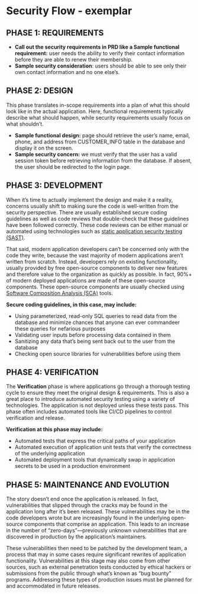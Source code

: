 # Security Flow - exemplar

## **PHASE 1: REQUIREMENTS**

* **Call out the security requirements in PRD like a Sample functional requirement:** user needs the ability to verify their contact information before they are able to renew their membership.&#x20;
* **Sample security consideration**: users should be able to see only their own contact information and no one else’s.

## **PHASE 2: DESIGN**

This phase translates in-scope requirements into a plan of what this should look like in the actual application. Here, functional requirements typically describe what should happen, while security requirements usually focus on what shouldn’t.

* **Sample functional design:** page should retrieve the user’s name, email, phone, and address from CUSTOMER\_INFO table in the database and display it on the screen.
* **Sample security concern:** we must verify that the user has a valid session token before retrieving information from the database. If absent, the user should be redirected to the login page.

## **PHASE 3: DEVELOPMENT**

When it’s time to actually implement the design and make it a reality, concerns usually shift to making sure the code is well-written from the security perspective. There are usually established secure coding guidelines as well as code reviews that double-check that these guidelines have been followed correctly. These code reviews can be either manual or automated using technologies such as [static application security testing (SAST)](https://snyk.io/learn/application-security/sast-vs-dast/).

That said, modern application developers can’t be concerned only with the code they write, because the vast majority of modern applications aren’t written from scratch. Instead, developers rely on existing functionality, usually provided by free open-source components to deliver new features and therefore value to the organization as quickly as possible. In fact, 90%+ of modern deployed applications are made of these open-source components. These open-source components are usually checked using [Software Composition Analysis (SCA)](https://snyk.io/blog/what-is-software-composition-analysis-sca-and-does-my-company-need-it/) tools.

**Secure coding guidelines, in this case, may include:**

* Using parameterized, read-only SQL queries to read data from the database and minimize chances that anyone can ever commandeer these queries for nefarious purposes
* Validating user inputs before processing data contained in them
* Sanitizing any data that’s being sent back out to the user from the database
* Checking open source libraries for vulnerabilities before using them

## **PHASE 4: VERIFICATION**

The **Verification** phase is where applications go through a thorough testing cycle to ensure they meet the original design & requirements. This is also a great place to introduce automated security testing using a variety of technologies. The application is not deployed unless these tests pass. This phase often includes automated tools like CI/CD pipelines to control verification and release.

**Verification at this phase may include:**

* Automated tests that express the critical paths of your application
* Automated execution of application unit tests that verify the correctness of the underlying application
* Automated deployment tools that dynamically swap in application secrets to be used in a production environment

## **PHASE 5: MAINTENANCE AND EVOLUTION**

The story doesn’t end once the application is released. In fact, vulnerabilities that slipped through the cracks may be found in the application long after it’s been released. These vulnerabilities may be in the code developers wrote but are increasingly found in the underlying open-source components that comprise an application. This leads to an increase in the number of “zero-days”—previously unknown vulnerabilities that are discovered in production by the application’s maintainers.

These vulnerabilities then need to be patched by the development team, a process that may in some cases require significant rewrites of application functionality. Vulnerabilities at this stage may also come from other sources, such as external penetration tests conducted by ethical hackers or submissions from the public through what’s known as “bug bounty” programs. Addressing these types of production issues must be planned for and accommodated in future releases.
